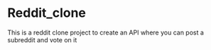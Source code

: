# Reddit_clone
This is a reddit clone project to create an API where you can post a subreddit and vote on it
